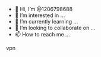 - 👋 Hi, I’m @1206798688
- 👀 I’m interested in ...
- 🌱 I’m currently learning ...
- 💞️ I’m looking to collaborate on ...
- 📫 How to reach me ...

<!---
1206798688/1206798688 is a ✨ special ✨ repository because its `README.md` (this file) appears on your GitHub profile.
You can click the Preview link to take a look at your changes.
--->vpn

